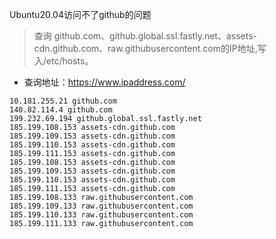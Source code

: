 Ubuntu20.04访问不了github的问题

> 查询 github.com、github.global.ssl.fastly.net、assets-cdn.github.com、raw.githubusercontent.com的IP地址,写入/etc/hosts。

* 查询地址：https://www.ipaddress.com/

``` shell
10.181.255.21 github.com
140.82.114.4 github.com
199.232.69.194 github.global.ssl.fastly.net
185.199.108.153 assets-cdn.github.com
185.199.109.153 assets-cdn.github.com
185.199.110.153 assets-cdn.github.com
185.199.111.153 assets-cdn.github.com
185.199.108.153 assets-cdn.github.com
185.199.109.153 assets-cdn.github.com
185.199.110.153 assets-cdn.github.com
185.199.111.153 assets-cdn.github.com
185.199.108.133 raw.githubusercontent.com
185.199.109.133 raw.githubusercontent.com
185.199.110.133 raw.githubusercontent.com
185.199.111.133 raw.githubusercontent.com
```